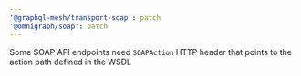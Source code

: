 ```yaml
---
'@graphql-mesh/transport-soap': patch
'@omnigraph/soap': patch
---
```


Some SOAP API endpoints need `SOAPAction` HTTP header that points to the action path defined in the
WSDL
